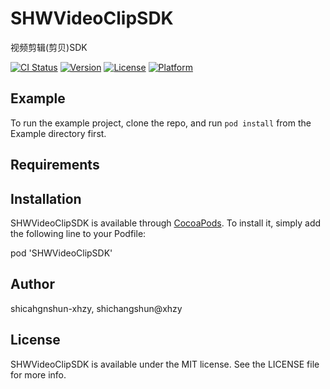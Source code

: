 # SHWVideoClipSDK
视频剪辑(剪贝)SDK

[![CI Status](https://img.shields.io/travis/shicahgnshun-xhzy/SHWVideoClipSDK.svg?style=flat)](https://travis-ci.org/shicahgnshun-xhzy/SHWVideoClipSDK)
[![Version](https://img.shields.io/cocoapods/v/SHWVideoClipSDK.svg?style=flat)](https://cocoapods.org/pods/SHWVideoClipSDK)
[![License](https://img.shields.io/cocoapods/l/SHWVideoClipSDK.svg?style=flat)](https://cocoapods.org/pods/SHWVideoClipSDK)
[![Platform](https://img.shields.io/cocoapods/p/SHWVideoClipSDK.svg?style=flat)](https://cocoapods.org/pods/SHWVideoClipSDK)

## Example

To run the example project, clone the repo, and run `pod install` from the Example directory first.

## Requirements

## Installation

SHWVideoClipSDK is available through [CocoaPods](https://cocoapods.org). To install
it, simply add the following line to your Podfile:


pod 'SHWVideoClipSDK'


## Author

shicahgnshun-xhzy, shichangshun@xhzy

## License

SHWVideoClipSDK is available under the MIT license. See the LICENSE file for more info.
